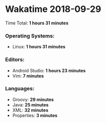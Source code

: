 # Wakatime 2018-09-29

Time Total: **1 hours 31 minutes**

### Operating Systems:
- Linux: **1 hours 31 minutes** 

### Editors:
- Android Studio: **1 hours 23 minutes** 
- Vim: **7 minutes** 

### Languages:
- Groovy: **29 minutes** 
- Java: **25 minutes** 
- XML: **32 minutes** 
- Properties: **3 minutes** 

